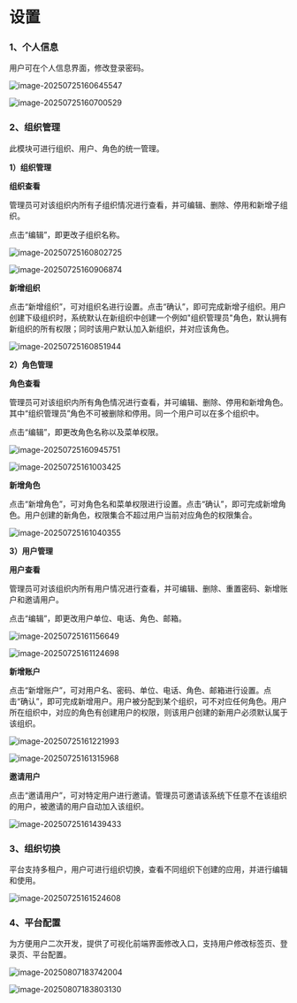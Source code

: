 # 设置

### 1、**个人信息**

用户可在个人信息界面，修改登录密码。

![image-20250725160645547](assets/image-20250725160645547.png)

![image-20250725160700529](assets/image-20250725160700529.png)

### 2、**组织管理**

此模块可进行组织、用户、角色的统一管理。

**1）组织管理**

**组织查看**

管理员可对该组织内所有子组织情况进行查看，并可编辑、删除、停用和新增子组织。

点击“编辑”，即更改子组织名称。

![image-20250725160802725](assets/image-20250725160802725.png)

![image-20250725160906874](assets/image-20250725160906874.png)

**新增组织**

点击“新增组织”，可对组织名进行设置。点击“确认”，即可完成新增子组织。用户创建下级组织时，系统默认在新组织中创建一个例如"组织管理员"角色，默认拥有新组织的所有权限；同时该用户默认加入新组织，并对应该角色。

![image-20250725160851944](assets/image-20250725160851944.png)

**2）角色管理**

**角色查看**

管理员可对该组织内所有角色情况进行查看，并可编辑、删除、停用和新增角色。其中“组织管理员”角色不可被删除和停用。同一个用户可以在多个组织中。

点击“编辑”，即更改角色名称以及菜单权限。

![image-20250725160945751](assets/image-20250725160945751.png)

![image-20250725161003425](assets/image-20250725161003425.png)

**新增角色**

  点击“新增角色”，可对角色名和菜单权限进行设置。点击“确认”，即可完成新增角色。用户创建的新角色，权限集合不超过用户当前对应角色的权限集合。

![image-20250725161040355](assets/image-20250725161040355.png)

**3）用户管理**

**用户查看**

管理员可对该组织内所有用户情况进行查看，并可编辑、删除、重置密码、新增账户和邀请用户。

点击“编辑”，即更改用户单位、电话、角色、邮箱。

![image-20250725161156649](assets/image-20250725161156649.png)

![image-20250725161124698](assets/image-20250725161124698.png)

**新增账户**

  点击“新增账户”，可对用户名、密码、单位、电话、角色、邮箱进行设置。点击“确认”，即可完成新增用户。用户被分配到某个组织，可不对应任何角色。用户所在组织中，对应的角色有创建用户的权限，则该用户创建的新用户必须默认属于该组织。

![image-20250725161221993](assets/image-20250725161221993.png)

![image-20250725161315968](assets/image-20250725161315968.png)

**邀请用户**

  点击“邀请用户”，可对特定用户进行邀请。管理员可邀请该系统下任意不在该组织的用户，被邀请的用户自动加入该组织。

![image-20250725161439433](assets/image-20250725161439433.png)

### **3、组织切换**

平台支持多租户，用户可进行组织切换，查看不同组织下创建的应用，并进行编辑和使用。

![image-20250725161524608](assets/image-20250725161524608.png)

### 4、平台配置

为方便用户二次开发，提供了可视化前端界面修改入口，支持用户修改标签页、登录页、平台配置。

![image-20250807183742004](assets/image-20250807183742004.png)

![image-20250807183803130](assets/image-20250807183803130.png)

